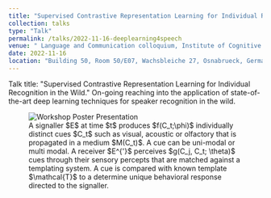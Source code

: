 ```yaml
---
title: "Supervised Contrastive Representation Learning for Individual Recognition in the Wild"
collection: talks
type: "Talk"
permalink: /talks/2022-11-16-deeplearning4speech
venue: " Language and Communication colloquium, Institute of Cognitive Science, Osnabrueck University, Germany"
date: 2022-11-16
location: "Building 50, Room 50/E07, Wachsbleiche 27, Osnabrueck, Germany"
---
```


Talk title: "Supervised Contrastive Representation Learning for Individual Recognition in the Wild." On-going reaching into the application of state-of-the-art deep learning techniques for speaker recognition in the wild.

<figure id="IR_Framework">
  <img src="http://yusufbrima.github.io/images/IR_Framework.svg" alt="Workshop Poster Presentation">
  <figcaption
  >A signaller $E$ at time $t$ produces $f(C_t;\phi)$ individually distinct cues $C_t$ such as visual, acoustic or olfactory that is propagated in  a medium $M(C_t)$. A cue can be uni-modal or multi modal. A receiver $E^{'}$ perceives $g(C_j, C_t; \theta)$ cues through their sensory percepts that are matched against a templating system. A cue is compared with known template $\mathcal{T}$ to a determine unique behavioral response directed to the signaller.</figcaption>
</figure>
